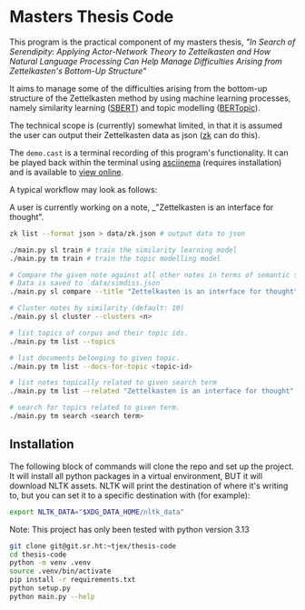 # Masters Thesis Code

This program is the practical component of my masters thesis, _"In Search of
Serendipity: Applying Actor-Network Theory to Zettelkasten and How Natural
Language Processing Can Help Manage Difficulties Arising from Zettelkasten's
Bottom-Up Structure"_

It aims to manage some of the difficulties arising from the bottom-up structure
of the Zettelkasten method by using machine learning processes, namely
similarity learning ([SBERT](https://sbert.net)) and topic modelling
([BERTopic](https://maartengr.github.io/BERTopic/index.html)).

The technical scope is (currently) somewhat limited, in that it is assumed the
user can output their Zettelkasten data as json
([zk](https://github.com/zk-org/zk) can do this).

The `demo.cast` is a terminal recording of this program's functionality. It can
be played back within the terminal using [asciinema](https://asciinema.org/)
(requires installation) and is available to [view
online](https://asciinema.org/a/lMz4rISK6pUD0LdJHic6jywnK).

A typical workflow may look as follows:

A user is currently working on a note, \_"Zettelkasten is an interface for
thought".

```bash
zk list --format json > data/zk.json # output data to json

./main.py sl train # train the similarity learning model
./main.py tm train # train the topic modelling model

# Compare the given note against all other notes in terms of semantic similarity.
# Data is saved to `data/simdiss.json`
./main.py sl compare --title "Zettelkasten is an interface for thought"

# Cluster notes by similarity (default: 10)
./main.py sl cluster --clusters <n>

# list topics of corpus and their topic ids.
./main.py tm list --topics

# list documents belonging to given topic.
./main.py tm list --docs-for-topic <topic-id>

# list notes topically related to given search term
./main.py tm list --related "Zettelkasten is an interface for thought"

# search for topics related to given term.
./main.py tm search <search term>

```


## Installation

The following block of commands will clone the repo and set up the project. It
will install all python packages in a virtual environment, BUT it will download
NLTK assets. NLTK will print the destination of where it's writing to, but you
can set it to a specific destination with (for example):

```bash
export NLTK_DATA="$XDG_DATA_HOME/nltk_data"
```

Note: This project has only been tested with python version 3.13

```bash
git clone git@git.sr.ht:~tjex/thesis-code
cd thesis-code
python -m venv .venv
source .venv/bin/activate
pip install -r requirements.txt
python setup.py
python main.py --help
```
